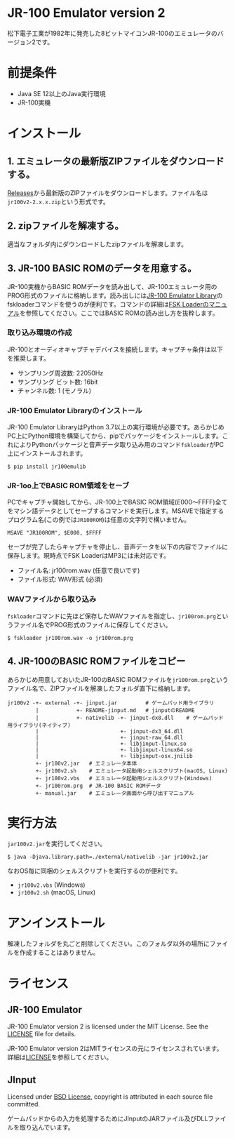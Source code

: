 # JR-100 Emulator version 2
松下電子工業が1982年に発売した8ビットマイコンJR-100のエミュレータのバージョン2です。

# 前提条件

* Java SE 12以上のJava実行環境
* JR-100実機

# インストール

## 1. エミュレータの最新版ZIPファイルをダウンロードする。

[Releases](https://github.com/kemusiro/jr100-emulator-v2/releases)から最新版のZIPファイルをダウンロードします。ファイル名は`jr100v2-2.x.x.zip`という形式です。

## 2. zipファイルを解凍する。

適当なフォルダ内にダウンロードしたzipファイルを解凍します。

## 3. JR-100 BASIC ROMのデータを用意する。

JR-100実機からBASIC ROMデータを読み出して、JR-100エミュレータ用のPROG形式のファイルに格納します。読み出しには[JR-100 Emulator Library](https://github.com/kemusiro/jr100emulib)のfskloaderコマンドを使うのが便利です。コマンドの詳細は[FSK Loaderのマニュアル](https://github.com/kemusiro/jr100emulib/blob/master/fskloader.md)を参照してください。ここではBASIC ROMの読み出し方を抜粋します。

### 取り込み環境の作成
JR-100とオーディオキャプチャデバイスを接続します。キャプチャ条件は以下を推奨します。

* サンプリング周波数: 22050Hz
* サンプリング ビット数: 16bit
* チャンネル数: 1 (モノラル)

### JR-100 Emulator Libraryのインストール

JR-100 Emulator LibraryはPython 3.7以上の実行環境が必要です。あらかじめPC上にPython環境を構築してから、pipでパッケージをインストールします。これによりPythonパッケージと音声データ取り込み用のコマンド`fskloader`がPC上にインストールされます。

```shell
$ pip install jr100emulib
```

###  JR-1oo上でBASIC ROM領域をセーブ

PCでキャプチャ開始してから、JR-100上でBASIC ROM領域($E000〜$FFFF)全てをマシン語データとしてセーブするコマンドを実行します。MSAVEで指定するプログラム名(この例では`JR100ROM`)は任意の文字列で構いません。

```basic
MSAVE "JR100ROM", $E000, $FFFF
```

セーブが完了したらキャプチャを停止し、音声データを以下の内容でファイルに保存します。現時点でFSK LoaderはMP3には未対応です。

* ファイル名: jr100rom.wav (任意で良いです)
* ファイル形式: WAV形式 (必須)

### WAVファイルから取り込み

`fskloader`コマンドに先ほど保存したWAVファイルを指定し、`jr100rom.prg`というファイル名でPROG形式のファイルに保存してください。

```shell
$ fskloader jr100rom.wav -o jr100rom.prg
```

## 4. JR-100のBASIC ROMファイルをコピー

あらかじめ用意しておいたJR-100のBASIC ROMファイルを`jr100rom.prg`というファイル名で、ZIPファイルを解凍したフォルダ直下に格納します。

~~~
jr100v2 -+- external -+- jinput.jar         # ゲームパッド用ライブラリ
         |            +- README-jinput.md   # jinputのREADME
         |            +- nativelib -+- jinput-dx8.dll    # ゲームパッド用ライブラリ(ネイティブ)
         |                          +- jinput-dx3_64.dll
         |                          +- jinput-raw_64.dll
         |                          +- libjinput-linux.so
         |                          +- libjinput-linux64.so
         |                          +- libjinput-osx.jnilib
         +- jr100v2.jar   # エミュレータ本体
         +- jr100v2.sh    # エミュレータ起動用シェルスクリプト(macOS, Linux)
         +- jr100v2.vbs   # エミュレータ起動用シェルスクリプト(Windows)
         +- jr100rom.prg  # JR-100 BASIC ROMデータ
         +- manual.jar    # エミュレータ画面から呼び出すマニュアル
~~~

# 実行方法

`jar100v2.jar`を実行してください。

```
$ java -Djava.library.path=./external/nativelib -jar jr100v2.jar
```

なおOS毎に同梱のシェルスクリプトを実行するのが便利です。

* `jr100v2.vbs` (Windows)
* `jr100v2.sh` (macOS, Linux)

# アンインストール

解凍したフォルダを丸ごと削除してください。このフォルダ以外の場所にファイルを作成することはありません。

# ライセンス
## JR-100 Emulator

JR-100 Emulator version 2 is licensed under the MIT License.  See the [LICENSE](LICENSE) file for details.

JR-100 Emulator version 2はMITライセンスの元にライセンスされています。詳細は[LICENSE](/LICENSE)を参照してください。

## JInput
Licensed under [BSD License](https://opensource.org/licenses/BSD-3-Clause), copyright is attributed in each source file committed.

ゲームパッドからの入力を処理するためにJInputのJARファイル及びDLLファイルを取り込んでいます。
